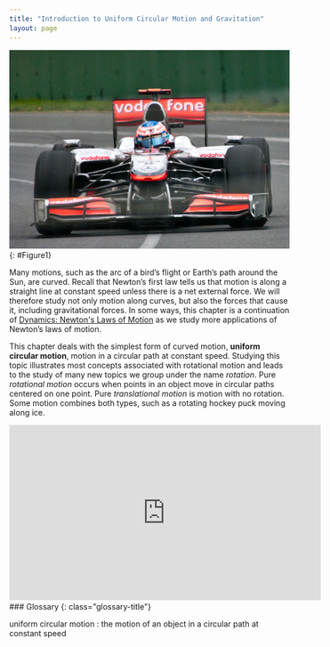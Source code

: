```yaml
---
title: "Introduction to Uniform Circular Motion and Gravitation"
layout: page
---
```


![The figure shows, from front, a red and silver coloured Formula One car turning through a curve in a race on the Melbourne Grand Prix track, with the driver in seat.](../resources/Figure_06_00_01a.jpg "This Australian Grand Prix Formula 1 race car moves in a circular path as it makes the turn. Its wheels also spin rapidly&#x2014;the latter completing many revolutions, the former only part of one (a circular arc). The same physical principles are involved in each. (credit: Richard Munckton)")
{: #Figure1}

Many motions, such as the arc of a bird’s flight or Earth’s path around the Sun,
are curved. Recall that Newton’s first law tells us that motion is along a
straight line at constant speed unless there is a net external force. We will
therefore study not only motion along curves, but also the forces that cause it,
including gravitational forces. In some ways, this chapter is a continuation
of [Dynamics: Newton\'s Laws of Motion](../contents/ch4Dynamics.md) as we study
more applications of Newton’s laws of motion.

This chapter deals with the simplest form of curved motion, **uniform circular
motion**, motion in a circular path at constant speed. Studying this topic
illustrates most concepts associated with rotational motion and leads to the
study of many new topics we group under the name *rotation*. Pure
*rotational motion* occurs when points in an object move in circular paths
centered on one point. Pure *translational motion* is motion with no rotation.
Some motion combines both types, such as a rotating hockey puck moving along
ice.

<div class="note" data-label="Video" markdown="1">
<iframe width="560" height="315" src="https://www.youtube.com/embed/iP4RYkt_ur4" frameborder="0" allow="accelerometer; autoplay; clipboard-write; encrypted-media; gyroscope; picture-in-picture" allowfullscreen></iframe>
</div>

<div class="glossary" markdown="1">
### Glossary
{: class="glossary-title"}

uniform circular motion
: the motion of an object in a circular path at constant speed

</div>
